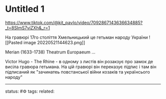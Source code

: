# Untitled 1
https://www.tiktok.com/@kit_pavlo/video/7092867143636634885?_t=8SImS7viZXh&_r=1

На гравюрі 17го століття Хмельницький це гетьман народу України
![[Pasted image 20220521144623.png]]

Merian (1633-1738) Theatrum Europaeum ...

Victor Hugo - The Rhine - в одному з листів він розакзує про замок де висіла гравюра гетьмана. На цій гравюрі він переказує підпис і там він підписаний як "зачинатеь повстанської війни козаків та українсього народу"



---

status: #⚙️ 
tags: 
related: 